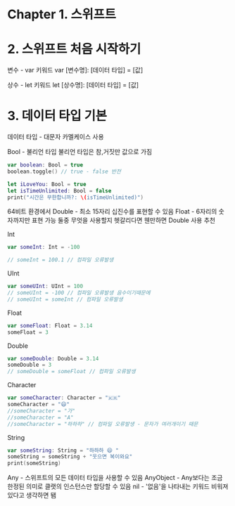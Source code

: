 
<h1>Chapter 1. 스위프트</h1>

<h1>2. 스위프트 처음 시작하기</h1>

변수 - var 키워드
var [변수명]: [데이터 타입] = [값]

상수 - let 키워드
let [상수명]: [데이터 타입] = [값]

<h1>3. 데이터 타입 기본</h1>

데이터 타입 - 대문자 카멜케이스 사용

Bool - 불리언 타입 불리언 타입은 참,거짓만 값으로 가짐

```swift
var boolean: Bool = true
boolean.toggle() // true - false 반전
```

```swift
let iLoveYou: Bool = true
let isTimeUnlimited: Bool = false
print("시간은 무한합니까?: \(isTimeUnlimited)")
```

64비트 환경에서 Double - 최소 15자리 십진수를 표현할 수 있음
            Float - 6자리의 숫자까지만 표현 가능
둘중 무엇을 사용할지 헷갈리다면 웬만하면 Double 사용 추천

Int
```swift
var someInt: Int = -100

// someInt = 100.1 // 컴파일 오류발생
```


UInt
```swift
var someUInt: UInt = 100
// someUInt = -100 // 컴파일 오류발생 음수이기때문에
// someUInt = someInt // 컴파일 오류발생
```


Float
```swift
var someFloat: Float = 3.14
someFloat = 3
```


Double
```swift
var someDouble: Double = 3.14
someDouble = 3
// someDouble = someFloat // 컴파일 오류발생
```

Character 

```swift
var someCharacter: Character = "🇰🇷"
someCharacter = "😄"
//someCharacter = "가"
//someCharacter = "A"
//someCharacter = "하하하" // 컴파일 오류발생 - 문자가 여러개이기 때문
```

String 

```swift
var someString: String = "하하하 😄 "
someString = someString + "웃으면 복이와요"
print(someString)
```

Any - 스위프트의 모든 데이터 타입을 사용할 수 있음
AnyObject - Any보다는 조금 한정된 의미로 클랫의 인스턴스만 할당할 수 있음
nil - '없음'을 나타내는 키워드 비워져있다고 생각하면 됌


